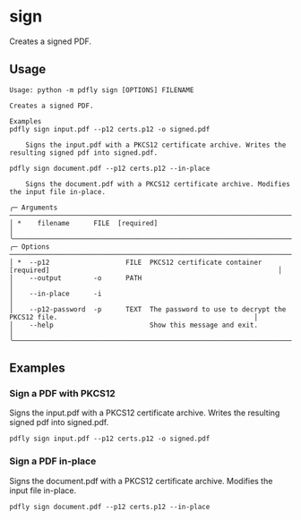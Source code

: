 # sign

Creates a signed PDF.

## Usage

```
Usage: python -m pdfly sign [OPTIONS] FILENAME

Creates a signed PDF.

Examples
pdfly sign input.pdf --p12 certs.p12 -o signed.pdf

    Signs the input.pdf with a PKCS12 certificate archive. Writes the resulting signed pdf into signed.pdf.

pdfly sign document.pdf --p12 certs.p12 --in-place

    Signs the document.pdf with a PKCS12 certificate archive. Modifies the input file in-place.

╭─ Arguments ──────────────────────────────────────────────────────────────────────────────────────────────────────────────────────╮
│ *    filename      FILE  [required]                                                                                              │
╰──────────────────────────────────────────────────────────────────────────────────────────────────────────────────────────────────╯
╭─ Options ────────────────────────────────────────────────────────────────────────────────────────────────────────────────────────╮
│ *  --p12                   FILE  PKCS12 certificate container [required]                                                         │
│    --output        -o      PATH                                                                                                  │
│    --in-place      -i                                                                                                            │
│    --p12-password  -p      TEXT  The password to use to decrypt the PKCS12 file.                                                 │
│    --help                        Show this message and exit.                                                                     │
╰──────────────────────────────────────────────────────────────────────────────────────────────────────────────────────────────────╯
```

## Examples

### Sign a PDF with PKCS12

Signs the input.pdf with a PKCS12 certificate archive. Writes the resulting signed pdf into signed.pdf.

```
pdfly sign input.pdf --p12 certs.p12 -o signed.pdf
```

### Sign a PDF in-place

Signs the document.pdf with a PKCS12 certificate archive. Modifies the input file in-place.

```
pdfly sign document.pdf --p12 certs.p12 --in-place
```
